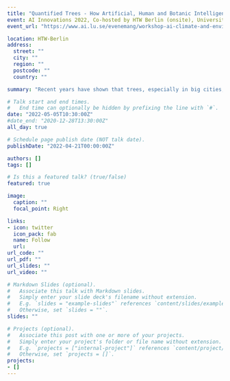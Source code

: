 ```yaml
---
title: "Quantified Trees - How Artificial, Human and Botanic Intelligences save our City Trees"
event: AI Innovations 2022, Co-hosted by HTW Berlin (onsite), University of Exeter (onsite) and STEMM Global (online)
event_url: "https://www.ai.lu.se/evenemang/workshop-ai-climate-and-environmental-research"

location: HTW-Berlin
address:
  street: ""
  city: ""
  region: ""
  postcode: ""
  country: ""

summary: "Recent years have shown that trees, especially in big cities, have to face strenuous conditions due to missing rainfalls, rising temperatures and long-lasting droughts. But also environmental urban factors such as sealed surfaces, diverse soil types, dog excrements and reflecting house facades impact the tree’s wellbeing. In our talk, we will introduce you to the publicly funded project ‘QTrees’ and to our methods that we use to connect human and botanical intelligences with AI to implement solutions to support the effective watering and care of city trees. Furthermore, we show how the usage of machine learning can bridge the gap between local IoT sensors and physics-informed soil water balance models."

# Talk start and end times.
#   End time can optionally be hidden by prefixing the line with `#`.
date: "2022-05-05T10:30:00Z"
#date_end: "2020-12-28T13:30:00Z"
all_day: true

# Schedule page publish date (NOT talk date).
publishDate: "2022-04-21T00:00:00Z"

authors: []
tags: []

# Is this a featured talk? (true/false)
featured: true

image:
  caption: ""
  focal_point: Right

links:
- icon: twitter
  icon_pack: fab
  name: Follow
  url: 
url_code: ""
url_pdf: ""
url_slides: ""
url_video: ""

# Markdown Slides (optional).
#   Associate this talk with Markdown slides.
#   Simply enter your slide deck's filename without extension.
#   E.g. `slides = "example-slides"` references `content/slides/example-slides.md`.
#   Otherwise, set `slides = ""`.
slides: ""

# Projects (optional).
#   Associate this post with one or more of your projects.
#   Simply enter your project's folder or file name without extension.
#   E.g. `projects = ["internal-project"]` references `content/project/deep-learning/index.md`.
#   Otherwise, set `projects = []`.
projects:
- []
---
```


